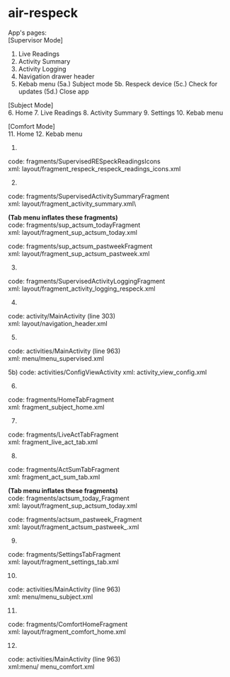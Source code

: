 # air-respeck

App's pages:\
[Supervisor Mode]
1. Live Readings
2. Activity Summary
3. Activity Logging
4. Navigation drawer header
5. Kebab menu
(5a.) Subject mode
5b. Respeck device
(5c.) Check for updates
(5d.) Close app

[Subject Mode]\
6. Home
7. Live Readings
8. Activity Summary
9. Settings
10. Kebab menu

[Comfort Mode]\
11. Home
12. Kebab menu



1)
code: fragments/SupervisedRESpeckReadingsIcons\
xml: layout/fragment_respeck_respeck_readings_icons.xml

2)
code: fragments/SupervisedActivitySummaryFragment\
xml: layout/fragment_activity_summary.xml\

**(Tab menu inflates these fragments)**\
code: fragments/sup_actsum_todayFragment\
xml: layout/fragment_sup_actsum_today.xml

code: fragments/sup_actsum_pastweekFragment\
xml: layout/fragment_sup_actsum_pastweek.xml

3)
code: fragments/SupervisedActivityLoggingFragment\
xml: layout/fragment_activity_logging_respeck.xml

4)
code: activity/MainActivity (line 303)\
xml: layout/navigation_header.xml

5)
code: activities/MainActivity (line 963)\
xml: menu/menu_supervised.xml

5b) 
code: activities/ConfigViewActivity
xml: activity_view_config.xml

6)
code: fragments/HomeTabFragment\
xml: fragment_subject_home.xml

7)
code: fragments/LiveActTabFragment\
xml: fragment_live_act_tab.xml

8)
code: fragments/ActSumTabFragment\
xml: fragment_act_sum_tab.xml

**(Tab menu inflates these fragments)**\
code: fragments/actsum_today_Fragment\
xml: layout/fragment_sup_actsum_today.xml

code: fragments/actsum_pastweek_Fragment\
xml: layout/fragment_actsum_pastweek_.xml

9)
code: fragments/SettingsTabFragment\
xml: layout/fragment_settings_tab.xml

10)
code: activities/MainActivity (line 963)\
xml: menu/menu_subject.xml

11)
code: fragments/ComfortHomeFragment\
xml: layout/fragment_comfort_home.xml

12)
code: activities/MainActivity (line 963)\
xml:menu/ menu_comfort.xml
